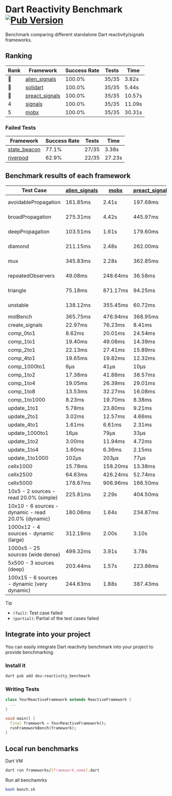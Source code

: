 # Dart Reactivity Benchmark [![Pub Version](https://img.shields.io/pub/v/reactivity_benchmark)](https://pub.dev/packages/reactivity_benchmark)

Benchmark comparing different standalone Dart reactivity/signals frameworks.

## Ranking

<!-- ranking start -->
| Rank | Framework | Success Rate | Tests | Time |
|------|-----------|--------------|-------|------|
| 🥇 | [alien_signals](https://github.com/medz/alien-signals-dart) | 100.0% | 35/35 | 3.82s |
| 🥈 | [solidart](https://github.com/nank1ro/solidart) | 100.0% | 35/35 | 5.44s |
| 🥉 | [preact_signals](https://pub.dev/packages/preact_signals) | 100.0% | 35/35 | 10.57s |
| 4 | [signals](https://github.com/rodydavis/signals.dart) | 100.0% | 35/35 | 11.09s |
| 5 | [mobx](https://github.com/mobxjs/mobx.dart) | 100.0% | 35/35 | 30.31s |

<!-- ranking end -->

### **Failed Tests**

<!-- fail start -->
| Framework | Success Rate | Tests | Time |
|-----------|--------------|-------|------|
| [state_beacon](https://github.com/jinyus/dart_beacon) | 77.1% | 27/35 | 3.38s |
| [riverpod](https://github.com/rrousselGit/riverpod) | 62.9% | 22/35 | 27.23s |

<!-- fail end -->

## Benchmark results of each framework

<!-- test-case start -->
| Test Case | [alien_signals](https://github.com/medz/alien-signals-dart) | [mobx](https://github.com/mobxjs/mobx.dart) | [preact_signals](https://pub.dev/packages/preact_signals) | [riverpod](https://github.com/rrousselGit/riverpod) | [signals](https://github.com/rodydavis/signals.dart) | [solidart](https://github.com/nank1ro/solidart) | [state_beacon](https://github.com/jinyus/dart_beacon) |
|---|---|---|---|---|---|---|---|
| avoidablePropagation | 161.85ms | 2.41s | 197.68ms | 1.42s | 202.82ms | 242.61ms | 146.14ms (fail) |
| broadPropagation | 275.31ms | 4.42s | 445.97ms | 72.39ms (fail) | 404.82ms | 450.21ms | 5.90ms (fail) |
| deepPropagation | 103.51ms | 1.61s | 179.60ms | 2.36s (fail) | 172.58ms | 133.52ms | 164.95ms (fail) |
| diamond | 211.15ms | 2.48s | 262.00ms | 2.95s (fail) | 261.19ms | 329.12ms | 189.50ms (fail) |
| mux | 345.83ms | 2.28s | 362.85ms | 563.97ms (fail) | 374.00ms | 411.04ms | 189.51ms (fail) |
| repeatedObservers | 49.08ms | 248.64ms | 36.58ms | 388.63ms (fail) | 39.46ms | 105.21ms | 47.23ms (fail) |
| triangle | 75.18ms | 871.17ms | 94.25ms | 1.04s (fail) | 93.78ms | 105.05ms | 79.78ms (fail) |
| unstable | 138.12ms | 355.45ms | 60.72ms | 681.81ms (fail) | 65.86ms | 200.15ms | 338.84ms (fail) |
| molBench | 365.75ms | 476.94ms | 368.95ms | 14.46ms | 371.42ms | 373.86ms | 923μs |
| create_signals | 22.97ms | 76.23ms | 8.41ms | 32.30ms | 30.65ms | 85.37ms | 72.21ms |
| comp_0to1 | 8.62ms | 20.01ms | 24.54ms | 18.86ms | 15.34ms | 32.84ms | 59.37ms |
| comp_1to1 | 19.40ms | 49.08ms | 14.39ms | 26.85ms | 19.75ms | 59.26ms | 58.16ms |
| comp_2to1 | 22.13ms | 27.41ms | 15.89ms | 34.13ms | 9.72ms | 31.53ms | 36.98ms |
| comp_4to1 | 19.65ms | 19.82ms | 12.32ms | 2.95ms | 12.05ms | 12.68ms | 19.84ms |
| comp_1000to1 | 6μs | 41μs | 10μs | 5μs | 6μs | 19μs | 42μs |
| comp_1to2 | 17.38ms | 41.88ms | 38.57ms | 19.98ms | 15.20ms | 44.97ms | 48.92ms |
| comp_1to4 | 19.05ms | 26.39ms | 29.01ms | 34.25ms | 17.10ms | 29.52ms | 48.80ms |
| comp_1to8 | 13.53ms | 32.27ms | 16.08ms | 9.32ms | 12.06ms | 32.79ms | 47.03ms |
| comp_1to1000 | 8.23ms | 19.70ms | 8.38ms | 8.37ms | 8.68ms | 18.99ms | 40.34ms |
| update_1to1 | 5.78ms | 23.80ms | 9.21ms | 96.54ms | 10.74ms | 18.15ms | 4.80ms |
| update_2to1 | 3.02ms | 12.57ms | 4.66ms | 49.84ms | 5.54ms | 9.09ms | 2.57ms |
| update_4to1 | 1.61ms | 6.61ms | 2.31ms | 24.29ms | 2.82ms | 4.50ms | 1.26ms |
| update_1000to1 | 16μs | 79μs | 33μs | 230μs | 27μs | 45μs | 12μs |
| update_1to2 | 3.00ms | 11.94ms | 4.72ms | 47.78ms | 5.33ms | 9.35ms | 2.52ms |
| update_1to4 | 1.60ms | 6.36ms | 2.15ms | 23.32ms | 2.87ms | 4.54ms | 1.27ms |
| update_1to1000 | 102μs | 203μs | 77μs | 129μs | 83μs | 169μs | 395μs |
| cellx1000 | 15.78ms | 158.20ms | 13.38ms | N/A | 15.85ms | 35.68ms | 14.57ms |
| cellx2500 | 64.63ms | 426.24ms | 52.74ms | N/A | 68.74ms | 129.11ms | 65.15ms |
| cellx5000 | 178.67ms | 906.96ms | 166.50ms | N/A | 176.00ms | 297.25ms | 152.31ms |
| 10x5 - 2 sources - read 20.0% (simple) | 225.81ms | 2.29s | 404.50ms | 2.58s | 426.06ms | 332.96ms | 250.51ms |
| 10x10 - 6 sources - dynamic - read 20.0% (dynamic) | 180.06ms | 1.64s | 234.87ms | 1.57s (partial) | 239.06ms | 239.21ms | 180.08ms |
| 1000x12 - 4 sources - dynamic (large) | 312.19ms | 2.00s | 3.10s | 3.31s (partial) | 3.32s | 408.70ms | 288.41ms |
| 1000x5 - 25 sources (wide dense) | 499.32ms | 3.91s | 3.78s | 5.45s | 4.08s | 666.25ms | 393.36ms |
| 5x500 - 3 sources (deep) | 203.44ms | 1.57s | 223.86ms | 2.14s | 214.82ms | 278.17ms | 206.51ms |
| 100x15 - 6 sources - dynamic (very dynamic) | 244.63ms | 1.88s | 387.43ms | 2.26s (partial) | 396.09ms | 308.91ms | 226.57ms |

<!-- test-case end -->

> [!TIP]
> - `(fail)`: Test case failed
> - `(partial)`: Partial of the test cases failed

## Integrate into your project

You can easily integrate Dart reactivity benchmark into your project to provide benchmarking.

### Install it

```bash
dart pub add dev:reactivity_benchmark
```

### Writing Tests

```dart
class YourReactiveFramework extends ReactiveFramework {
  ...
}

void main() {
  final framework = YourReactiveFramework();
  runFrameworkBench(framework);
}
```

## Local run benchmarks

Dart VM
```bash
dart run frameworks/[framework_name].dart
```

Run all benchamrks
```bash
bash bench.sh
```
